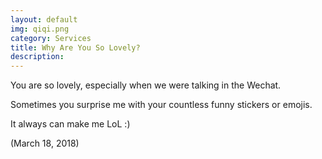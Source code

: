 ```yaml
---
layout: default
img: qiqi.png
category: Services
title: Why Are You So Lovely?
description:
---
```

You are so lovely, especially when we were talking in the Wechat.

Sometimes you surprise me with your countless funny stickers or emojis.

It always can make me LoL :)

(March 18, 2018)
